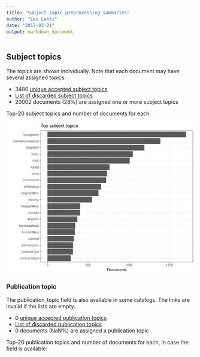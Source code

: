 ```yaml
---
title: "Subject topic preprocessing summaries"
author: "Leo Lahti"
date: "2017-03-21"
output: markdown_document
---
```


## Subject topics

The topics are shown individually. Note that each document may have
several assigned topics.



  * 3480 [unique accepted subject topics](output.tables/subject_topic_accepted.csv)
  * [List of discarded subject topics](output.tables/subject_topic_discarded.csv)
  * 20002 documents (28%) are assigned one or more subject topics 


Top-20 subject topics and number of documents for each.

![plot of chunk summarytopics22](figure/summarytopics22-1.png)

### Publication topic

The publication_topic field is also available in some catalogs. The links are invalid if the lists are empty.



  * 0 [unique accepted publication topics](output.tables/publication_topic_accepted.csv)
  * [List of discarded publication topics](output.tables/publication_topic_discarded.csv)
  * 0 documents (NaN%) are assigned a publication topic 

Top-20 publication topics and number of documents for each, in
case the field is available:


